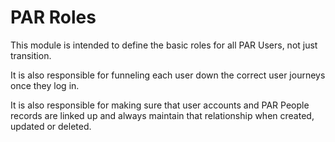 # PAR Roles
This module is intended to define the basic roles for all PAR Users, not just transition.

It is also responsible for funneling each user down the correct user journeys once they log in.

It is also responsible for making sure that user accounts and PAR People records are linked up and always maintain that relationship when created, updated or deleted.
